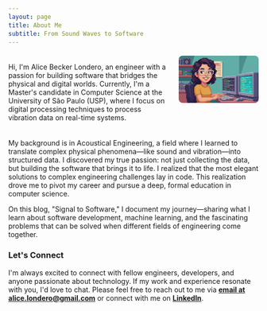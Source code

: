 ```yaml
---
layout: page
title: About Me
subtitle: From Sound Waves to Software
---
```


<div style="display: flex; align-items: flex-start; gap: 20px; margin: 20px 0;">
  <div style="flex: 2;">
    <p>Hi, I'm Alice Becker Londero, an engineer with a passion for building software that bridges the physical and digital worlds. Currently, I'm a Master's candidate in Computer Science at the University of São Paulo (USP), where I focus on digital processing techniques to process vibration data on real-time systems.</p>
  </div>
  <div style="flex: 1;">
    <img src="/assets/img/pixel_small.png" alt="Alice Becker Londero" style="width: 100%; height: auto; border-radius: 8px;">
  </div>
</div>

<style>
@media (max-width: 768px) {
  .about-layout {
    flex-direction: column !important;
  }
}
</style>

My background is in Acoustical Engineering, a field where I learned to translate complex physical phenomena—like sound and vibration—into structured data. I discovered my true passion: not just collecting the data, but building the software that brings it to life. I realized that the most elegant solutions to complex engineering challenges lay in code. This realization drove me to pivot my career and pursue a deep, formal education in computer science.

On this blog, "Signal to Software," I document my journey—sharing what I learn about software development, machine learning, and the fascinating problems that can be solved when different fields of engineering come together.

### Let's Connect
I'm always excited to connect with fellow engineers, developers, and anyone passionate about technology. If my work and experience resonate with you, I'd love to chat. Please feel free to reach out to me via **[email at alice.londero@gmail.com](mailto:alice.londero@gmail.com)** or connect with me on **[LinkedIn](https://www.linkedin.com/in/alice-becker-londero/)**.
